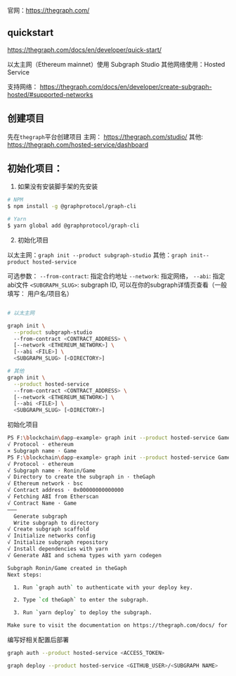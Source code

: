 
官网：https://thegraph.com/

## quickstart

https://thegraph.com/docs/en/developer/quick-start/

以太主网（Ethereum mainnet）使用 Subgraph Studio
其他网络使用：Hosted Service

支持网络：
https://thegraph.com/docs/en/developer/create-subgraph-hosted/#supported-networks

## 创建项目

先在`thegraph`平台创建项目
主网： https://thegraph.com/studio/
其他: https://thegraph.com/hosted-service/dashboard

## 初始化项目：

1. 如果没有安装脚手架的先安装

```bash
# NPM
$ npm install -g @graphprotocol/graph-cli

# Yarn
$ yarn global add @graphprotocol/graph-cli

```

2. 初始化项目

以太主网：`graph init --product subgraph-studio`
其他：`graph init--product hosted-service`

可选参数：
`--from-contract`: 指定合约地址
`--network`: 指定网络，
`--abi`: 指定abi文件
`<SUBGRAPH_SLUG>`: subgraph ID, 可以在你的subgraph详情页查看（一般填写： 用户名/项目名）

```bash

# 以太主网

graph init \
  --product subgraph-studio
  --from-contract <CONTRACT_ADDRESS> \
  [--network <ETHEREUM_NETWORK>] \
  [--abi <FILE>] \
  <SUBGRAPH_SLUG> [<DIRECTORY>]

# 其他
graph init \
  --product hosted-service
  --from-contract <CONTRACT_ADDRESS> \
  [--network <ETHEREUM_NETWORK>] \
  [--abi <FILE>] \
  <SUBGRAPH_SLUG> [<DIRECTORY>]

```

初始化项目

```bash
PS F:\blockchain\dapp-example> graph init --product hosted-service Game
√ Protocol · ethereum
× Subgraph name · Game
PS F:\blockchain\dapp-example> graph init --product hosted-service Game
√ Protocol · ethereum
√ Subgraph name · Ronin/Game
√ Directory to create the subgraph in · theGaph
√ Ethereum network · bsc
√ Contract address · 0x00000000000000
√ Fetching ABI from Etherscan
√ Contract Name · Game
———
  Generate subgraph
  Write subgraph to directory
√ Create subgraph scaffold
√ Initialize networks config
√ Initialize subgraph repository
√ Install dependencies with yarn
√ Generate ABI and schema types with yarn codegen

Subgraph Ronin/Game created in theGaph
Next steps:

  1. Run `graph auth` to authenticate with your deploy key.

  2. Type `cd theGaph` to enter the subgraph.

  3. Run `yarn deploy` to deploy the subgraph.

Make sure to visit the documentation on https://thegraph.com/docs/ for further information.
```

编写好相关配置后部署

```bash
graph auth --product hosted-service <ACCESS_TOKEN>

graph deploy --product hosted-service <GITHUB_USER>/<SUBGRAPH NAME>

```
